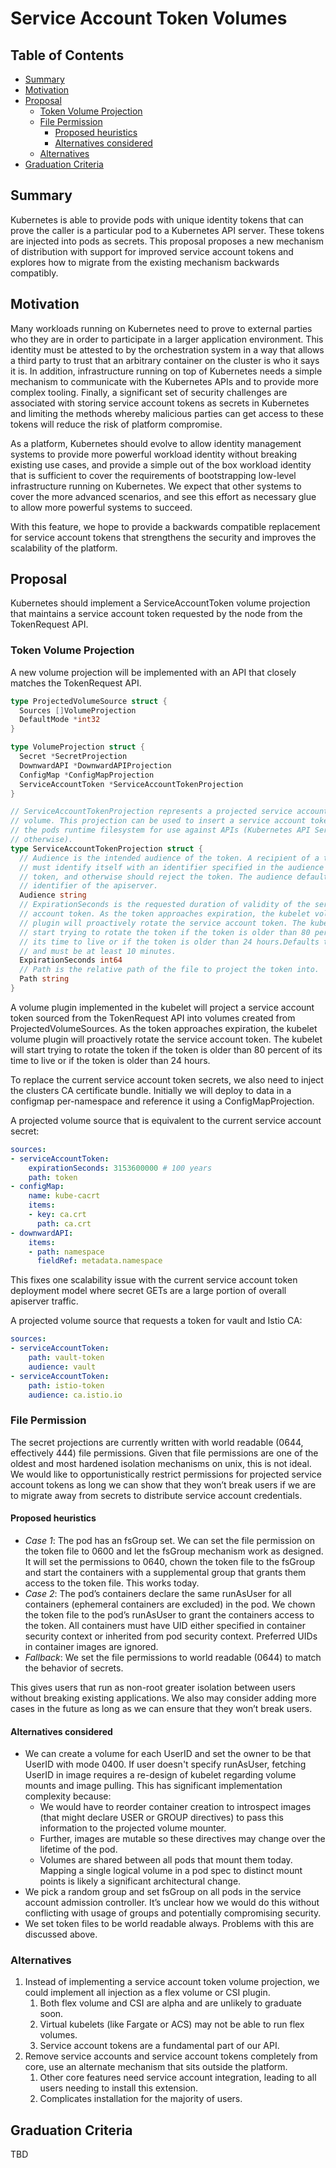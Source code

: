 # Service Account Token Volumes

## Table of Contents

<!-- toc -->
- [Summary](#summary)
- [Motivation](#motivation)
- [Proposal](#proposal)
  - [Token Volume Projection](#token-volume-projection)
  - [File Permission](#file-permission)
    - [Proposed heuristics](#proposed-heuristics)
    - [Alternatives considered](#alternatives-considered)
  - [Alternatives](#alternatives)
- [Graduation Criteria](#graduation-criteria)
<!-- /toc -->

## Summary

Kubernetes is able to provide pods with unique identity tokens that can prove
the caller is a particular pod to a Kubernetes API server. These tokens are
injected into pods as secrets. This proposal proposes a new mechanism of
distribution with support for improved service account tokens and explores how
to migrate from the existing mechanism backwards compatibly.

## Motivation

Many workloads running on Kubernetes need to prove to external parties who they
are in order to participate in a larger application environment. This identity
must be attested to by the orchestration system in a way that allows a third
party to trust that an arbitrary container on the cluster is who it says it is.
In addition, infrastructure running on top of Kubernetes needs a simple
mechanism to communicate with the Kubernetes APIs and to provide more complex
tooling. Finally, a significant set of security challenges are associated with
storing service account tokens as secrets in Kubernetes and limiting the methods
whereby malicious parties can get access to these tokens will reduce the risk of
platform compromise.

As a platform, Kubernetes should evolve to allow identity management systems to
provide more powerful workload identity without breaking existing use cases, and
provide a simple out of the box workload identity that is sufficient to cover
the requirements of bootstrapping low-level infrastructure running on
Kubernetes. We expect that other systems to cover the more advanced scenarios,
and see this effort as necessary glue to allow more powerful systems to succeed.

With this feature, we hope to provide a backwards compatible replacement for
service account tokens that strengthens the security and improves the
scalability of the platform.

## Proposal

Kubernetes should implement a ServiceAccountToken volume projection that
maintains a service account token requested by the node from the TokenRequest
API.

### Token Volume Projection

A new volume projection will be implemented with an API that closely matches the
TokenRequest API.

```go
type ProjectedVolumeSource struct {
  Sources []VolumeProjection
  DefaultMode *int32
}

type VolumeProjection struct {
  Secret *SecretProjection
  DownwardAPI *DownwardAPIProjection
  ConfigMap *ConfigMapProjection
  ServiceAccountToken *ServiceAccountTokenProjection
}

// ServiceAccountTokenProjection represents a projected service account token
// volume. This projection can be used to insert a service account token into
// the pods runtime filesystem for use against APIs (Kubernetes API Server or
// otherwise).
type ServiceAccountTokenProjection struct {
  // Audience is the intended audience of the token. A recipient of a token
  // must identify itself with an identifier specified in the audience of the
  // token, and otherwise should reject the token. The audience defaults to the
  // identifier of the apiserver.
  Audience string
  // ExpirationSeconds is the requested duration of validity of the service
  // account token. As the token approaches expiration, the kubelet volume
  // plugin will proactively rotate the service account token. The kubelet will
  // start trying to rotate the token if the token is older than 80 percent of
  // its time to live or if the token is older than 24 hours.Defaults to 1 hour
  // and must be at least 10 minutes.
  ExpirationSeconds int64
  // Path is the relative path of the file to project the token into.
  Path string
}
```

A volume plugin implemented in the kubelet will project a service account token
sourced from the TokenRequest API into volumes created from
ProjectedVolumeSources. As the token approaches expiration, the kubelet volume
plugin will proactively rotate the service account token. The kubelet will start
trying to rotate the token if the token is older than 80 percent of its time to
live or if the token is older than 24 hours.

To replace the current service account token secrets, we also need to inject the
clusters CA certificate bundle. Initially we will deploy to data in a configmap
per-namespace and reference it using a ConfigMapProjection.

A projected volume source that is equivalent to the current service account
secret:

```yaml
sources:
- serviceAccountToken:
    expirationSeconds: 3153600000 # 100 years
    path: token
- configMap:
    name: kube-cacrt
    items:
    - key: ca.crt
      path: ca.crt
- downwardAPI:
    items:
    - path: namespace
      fieldRef: metadata.namespace
```

This fixes one scalability issue with the current service account token
deployment model where secret GETs are a large portion of overall apiserver
traffic.

A projected volume source that requests a token for vault and Istio CA:

```yaml
sources:
- serviceAccountToken:
    path: vault-token
    audience: vault
- serviceAccountToken:
    path: istio-token
    audience: ca.istio.io
```

### File Permission

The secret projections are currently written with world readable (0644,
effectively 444) file permissions. Given that file permissions are one of the
oldest and most hardened isolation mechanisms on unix, this is not ideal.
We would like to opportunistically restrict permissions for projected service
account tokens as long we can show that they won’t break users if we are to
migrate away from secrets to distribute service account credentials.

#### Proposed heuristics

+   *Case 1*: The pod has an fsGroup set. We can set the file permission on the
    token file to 0600 and let the fsGroup mechanism work as designed. It will
    set the permissions to 0640, chown the token file to the fsGroup and start
    the containers with a supplemental group that grants them access to the
    token file. This works today.
+   *Case 2*: The pod’s containers declare the same runAsUser for all containers
    (ephemeral containers are excluded) in the pod. We chown the token file to
    the pod’s runAsUser to grant the containers access to the token. All
    containers must have UID either specified in container security context or
    inherited from pod security context. Preferred UIDs in container images are
    ignored.
+   *Fallback*: We set the file permissions to world readable (0644) to match
    the behavior of secrets.

This gives users that run as non-root greater isolation between users without
breaking existing applications. We also may consider adding more cases in the
future as long as we can ensure that they won’t break users.

#### Alternatives considered

+   We can create a volume for each UserID and set the owner to be that UserID
    with mode 0400. If user doesn't specify runAsUser, fetching UserID in image
    requires a re-design of kubelet regarding volume mounts and image pulling.
    This has significant implementation complexity because:
    +   We would have to reorder container creation to introspect images (that
        might declare USER or GROUP directives) to pass this information to the
        projected volume mounter.
    +   Further, images are mutable so these directives may change over the
        lifetime of the pod.
    +   Volumes are shared between all pods that mount them today. Mapping a
        single logical volume in a pod spec to distinct mount points is likely a
        significant architectural change.
+   We pick a random group and set fsGroup on all pods in the service account
    admission controller. It’s unclear how we would do this without conflicting
    with usage of groups and potentially compromising security.
+   We set token files to be world readable always. Problems with this are
    discussed above.

### Alternatives

1.  Instead of implementing a service account token volume projection, we could
    implement all injection as a flex volume or CSI plugin.
    1.  Both flex volume and CSI are alpha and are unlikely to graduate soon.
    1.  Virtual kubelets (like Fargate or ACS) may not be able to run flex
        volumes.
    1.  Service account tokens are a fundamental part of our API.
1.  Remove service accounts and service account tokens completely from core, use
    an alternate mechanism that sits outside the platform.
    1.  Other core features need service account integration, leading to all
        users needing to install this extension.
    1.  Complicates installation for the majority of users.

## Graduation Criteria

TBD
